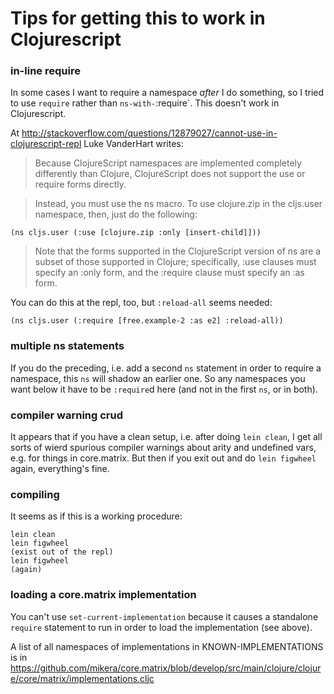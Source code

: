 Tips for getting this to work in Clojurescript
===

### in-line require

In some cases I want to require a namespace *after* I do something,
so I tried to use `require` rather than `ns-with-`:require`.  This
doesn't work in Clojurescript.

At http://stackoverflow.com/questions/12879027/cannot-use-in-clojurescript-repl
Luke VanderHart writes:

> Because ClojureScript namespaces are implemented completely
differently than Clojure, ClojureScript does not support the use or
require forms directly.

> Instead, you must use the ns macro. To use clojure.zip in the
cljs.user namespace, then, just do the following:

    (ns cljs.user (:use [clojure.zip :only [insert-child]]))

> Note that the forms supported in the ClojureScript version of ns are a
subset of those supported in Clojure; specifically, :use clauses must
specify an :only form, and the :require clause must specify an :as form.

You can do this at the repl, too, but `:reload-all` seems needed:

    (ns cljs.user (:require [free.example-2 :as e2] :reload-all))


### multiple ns statements

If you do the preceding, i.e. add a second `ns` statement in order to
require a namespace, this `ns` will shadow an earlier one.  So any
namespaces you want below it have to be `:require`d here (and not
in the first `ns`, or in both).


### compiler warning crud

It appears that if you have a clean setup, i.e. after doing `lein
clean`, I get all sorts of wierd spurious compiler warnings about
arity and undefined vars, e.g. for things in core.matrix.  But then if
you exit out and do `lein figwheel` again, everything's fine.


### compiling

It seems as if this is a working procedure:

	lein clean
	lein figwheel
	(exist out of the repl)
	lein figwheel
	(again)



### loading a core.matrix implementation

You can't use `set-current-implementation` because it causes a
standalone `require` statement to run in order to load the
implementation (see above).

A list of all namespaces of implementations in KNOWN-IMPLEMENTATIONS is in
https://github.com/mikera/core.matrix/blob/develop/src/main/clojure/clojure/core/matrix/implementations.cljc



